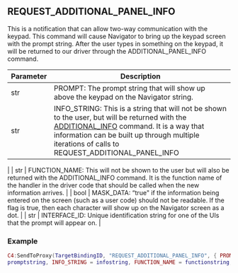 ## REQUEST\_ADDITIONAL\_PANEL\_INFO

This is a notification that can allow two-way communication with the keypad.  This command will cause Navigator to bring up the keypad screen with the prompt string.  After the user types in something on the keypad, it will be returned to our driver through the ADDITIONAL\_PANEL\_INFO command.


| Parameter | Description |
| --- | --- |
| str | PROMPT: The prompt string that will show up above the keypad on the Navigator string. |
| str | INFO\_STRING: This is a string that will not be shown to the user, but will be returned with the [ADDITIONAL\_INFO][1] command.  It is a way that information can be built up through multiple iterations of calls to REQUEST\_ADDITIONAL\_PANEL\_INFO
|
| str | FUNCTION\_NAME: This will not be shown to the user but will also be returned with the ADDITIONAL\_INFO command. It is the function name of the handler in the driver code that should be called when the new information arrives. |
| bool | MASK\_DATA: “true" if the information being entered on the screen (such as a user code) should not be readable. If the flag is true, then each character will show up on the Navigator screen as a dot. |
| str | INTERFACE\_ID: Unique identification string for one of the UIs that the prompt will appear on. |


### Example

```lua
C4:SendToProxy(TargetBindingID, "REQUEST_ADDITIONAL_PANEL_INFO", { PROMPT =
promptstring, INFO_STRING = infostring, FUNCTION_NAME = functionstring, MASK_DATA = true, INTERFACE_ID = interfaceid }, "NOTIFY")
```


[1]:	https://snap-one.github.io/docs-driverworks-proxyprotocol/#security-panel-notifications-request_additional_panel_info